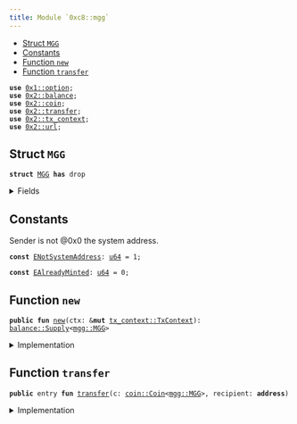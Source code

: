 ```yaml
---
title: Module `0xc8::mgg`
---
```




-  [Struct `MGG`](#0xc8_mgg_MGG)
-  [Constants](#@Constants_0)
-  [Function `new`](#0xc8_mgg_new)
-  [Function `transfer`](#0xc8_mgg_transfer)


<pre><code><b>use</b> <a href="../move-stdlib/option.md#0x1_option">0x1::option</a>;
<b>use</b> <a href="../sui-framework/balance.md#0x2_balance">0x2::balance</a>;
<b>use</b> <a href="../sui-framework/coin.md#0x2_coin">0x2::coin</a>;
<b>use</b> <a href="../sui-framework/transfer.md#0x2_transfer">0x2::transfer</a>;
<b>use</b> <a href="../sui-framework/tx_context.md#0x2_tx_context">0x2::tx_context</a>;
<b>use</b> <a href="../sui-framework/url.md#0x2_url">0x2::url</a>;
</code></pre>



<a name="0xc8_mgg_MGG"></a>

## Struct `MGG`



<pre><code><b>struct</b> <a href="../bfc-system/mgg.md#0xc8_mgg_MGG">MGG</a> <b>has</b> drop
</code></pre>



<details>
<summary>Fields</summary>


<dl>
<dt>
<code>dummy_field: bool</code>
</dt>
<dd>

</dd>
</dl>


</details>

<a name="@Constants_0"></a>

## Constants


<a name="0xc8_mgg_ENotSystemAddress"></a>

Sender is not @0x0 the system address.


<pre><code><b>const</b> <a href="../bfc-system/mgg.md#0xc8_mgg_ENotSystemAddress">ENotSystemAddress</a>: <a href="../move-stdlib/u64.md#0x1_u64">u64</a> = 1;
</code></pre>



<a name="0xc8_mgg_EAlreadyMinted"></a>



<pre><code><b>const</b> <a href="../bfc-system/mgg.md#0xc8_mgg_EAlreadyMinted">EAlreadyMinted</a>: <a href="../move-stdlib/u64.md#0x1_u64">u64</a> = 0;
</code></pre>



<a name="0xc8_mgg_new"></a>

## Function `new`



<pre><code><b>public</b> <b>fun</b> <a href="../bfc-system/mgg.md#0xc8_mgg_new">new</a>(ctx: &<b>mut</b> <a href="../sui-framework/tx_context.md#0x2_tx_context_TxContext">tx_context::TxContext</a>): <a href="../sui-framework/balance.md#0x2_balance_Supply">balance::Supply</a>&lt;<a href="../bfc-system/mgg.md#0xc8_mgg_MGG">mgg::MGG</a>&gt;
</code></pre>



<details>
<summary>Implementation</summary>


<pre><code><b>public</b> <b>fun</b> <a href="../bfc-system/mgg.md#0xc8_mgg_new">new</a>(ctx: &<b>mut</b> TxContext): Supply&lt;<a href="../bfc-system/mgg.md#0xc8_mgg_MGG">MGG</a>&gt; {
    <b>assert</b>!(<a href="../sui-framework/tx_context.md#0x2_tx_context_sender">tx_context::sender</a>(ctx) == @0x0, <a href="../bfc-system/mgg.md#0xc8_mgg_ENotSystemAddress">ENotSystemAddress</a>);
    <b>assert</b>!(<a href="../sui-framework/tx_context.md#0x2_tx_context_epoch">tx_context::epoch</a>(ctx) == 0, <a href="../bfc-system/mgg.md#0xc8_mgg_EAlreadyMinted">EAlreadyMinted</a>);
    <b>let</b> (cap, metadata) = <a href="../sui-framework/coin.md#0x2_coin_create_currency">coin::create_currency</a>(
        <a href="../bfc-system/mgg.md#0xc8_mgg_MGG">MGG</a> {},
        9,
        b"<a href="../bfc-system/mgg.md#0xc8_mgg_MGG">MGG</a>",
        b"Benfen MG Gold",
        b"",
        <a href="../move-stdlib/option.md#0x1_option_none">option::none</a>(),
        ctx
    );
    <a href="../sui-framework/transfer.md#0x2_transfer_public_freeze_object">transfer::public_freeze_object</a>(metadata);
    <a href="../sui-framework/coin.md#0x2_coin_treasury_into_supply">coin::treasury_into_supply</a>(cap)
}
</code></pre>



</details>

<a name="0xc8_mgg_transfer"></a>

## Function `transfer`



<pre><code><b>public</b> entry <b>fun</b> <a href="../sui-framework/transfer.md#0x2_transfer">transfer</a>(c: <a href="../sui-framework/coin.md#0x2_coin_Coin">coin::Coin</a>&lt;<a href="../bfc-system/mgg.md#0xc8_mgg_MGG">mgg::MGG</a>&gt;, recipient: <b>address</b>)
</code></pre>



<details>
<summary>Implementation</summary>


<pre><code><b>public</b> entry <b>fun</b> <a href="../sui-framework/transfer.md#0x2_transfer">transfer</a>(c: <a href="../sui-framework/coin.md#0x2_coin_Coin">coin::Coin</a>&lt;<a href="../bfc-system/mgg.md#0xc8_mgg_MGG">MGG</a>&gt;, recipient: <b>address</b>) {
    <a href="../sui-framework/transfer.md#0x2_transfer_public_transfer">transfer::public_transfer</a>(c, recipient)
}
</code></pre>



</details>
